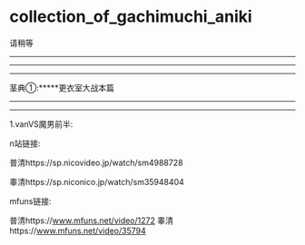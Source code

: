 # collection_of_gachimuchi_aniki
请稍等


___________
___________
_______
茎典①:*****更衣室大战本篇
______
______
1.vanVS魔男前半:

n站链接:

普清https://sp.nicovideo.jp/watch/sm4988728

睾清https://sp.niconico.jp/watch/sm35948404

mfuns链接:

普清https://www.mfuns.net/video/1272
睾清https://www.mfuns.net/video/35794

